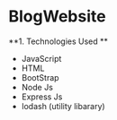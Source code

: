 # BlogWebsite

**1. Technologies Used **
- JavaScript
- HTML
- BootStrap
- Node Js
- Express Js
- lodash (utility libarary)





